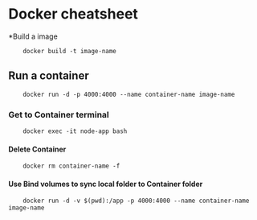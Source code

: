 # Docker cheatsheet

*Build a image

````npm
    docker build -t image-name
````

## Run a container

````npm
    docker run -d -p 4000:4000 --name container-name image-name
````

### Get to Container terminal

````npm
    docker exec -it node-app bash
````

#### Delete Container

````npm
    docker rm container-name -f
````

#### Use Bind volumes to sync local folder to Container folder

````npm
    docker run -d -v $(pwd):/app -p 4000:4000 --name container-name image-name
````
